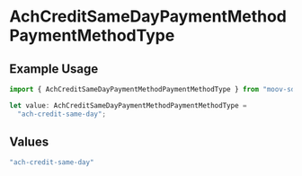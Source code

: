 # AchCreditSameDayPaymentMethodPaymentMethodType

## Example Usage

```typescript
import { AchCreditSameDayPaymentMethodPaymentMethodType } from "moov-sdk/models/components";

let value: AchCreditSameDayPaymentMethodPaymentMethodType =
  "ach-credit-same-day";
```

## Values

```typescript
"ach-credit-same-day"
```